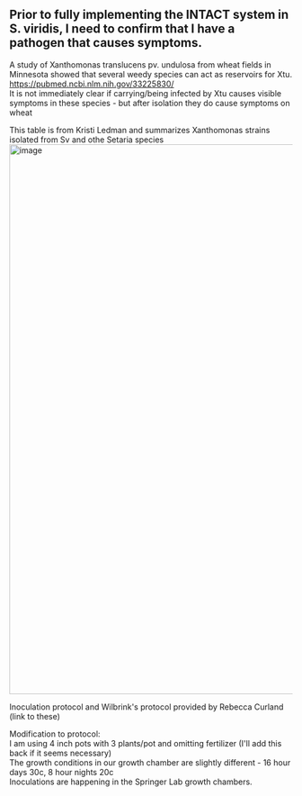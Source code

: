 ## Prior to fully implementing the INTACT system in S. viridis, I need to confirm that I have a pathogen that causes symptoms.

A study of Xanthomonas translucens pv. undulosa from wheat fields in Minnesota showed that several weedy species can act as reservoirs for Xtu. \
https://pubmed.ncbi.nlm.nih.gov/33225830/ \
It is not immediately clear if carrying/being infected by Xtu causes visible symptoms in these species - but after isolation they do cause symptoms on wheat

This table is from Kristi Ledman and summarizes Xanthomonas strains isolated from Sv and othe Setaria species
<img width="977" alt="image" src="https://user-images.githubusercontent.com/43852873/174353896-fe223b48-51ce-4cfe-b37a-0a1b7cf7b9d3.png">

Inoculation protocol and Wilbrink's protocol provided by Rebecca Curland (link to these)

Modification to protocol:\
I am using 4 inch pots with 3 plants/pot and omitting fertilizer (I'll add this back if it seems necessary) \
The growth conditions in our growth chamber are slightly different - 16 hour days 30c, 8 hour nights 20c \
Inoculations are happening in the Springer Lab growth chambers.

